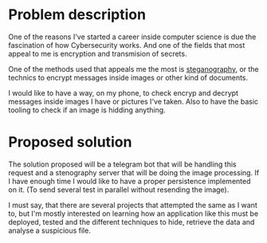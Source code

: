 # Problem description

One of the reasons I've started a career inside computer science is due the fascination of how Cybersecurity works. And one of the fields that most appeal to me is encryption and transmision of secrets.

One of the methods used that appeals me the most is [steganography](https://www.kaspersky.com/resource-center/definitions/what-is-steganography), or the technics to encrypt messages inside images or other kind of documents.

I would like to have a way, on my phone, to check encryp and decrypt messages inside images I have or pictures I've taken. Also to have the basic tooling to check if an image is hidding anything.

# Proposed solution

The solution proposed will be a telegram bot that will be handling this request and a stenography server that will be doing the image processing.
If I have enough time I would like to have a proper persistence implemented on it. (To send several test in parallel without resending the image).

I must say, that there are several projects that attempted the same as I want to, but I'm mostly interested on learning how an application like this must be deployed, tested and the different techniques to hide, retrieve the data and analyse a suspicious file.

